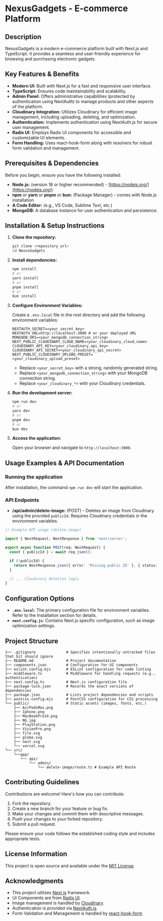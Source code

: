 # NexusGadgets - E-commerce Platform

## Description

NexusGadgets is a modern e-commerce platform built with Next.js and TypeScript. It provides a seamless and user-friendly experience for browsing and purchasing electronic gadgets.

## Key Features & Benefits

- **Modern UI:** Built with Next.js for a fast and responsive user interface.
- **TypeScript:** Ensures code maintainability and scalability.
- **Admin Panel:**  Offers administrative capabilities (protected by authentication using NextAuth) to manage products and other aspects of the platform.
- **Cloudinary Integration:** Utilizes Cloudinary for efficient image management, including uploading, deleting, and optimization.
- **Authentication:** Implements authentication using NextAuth.js for secure user management.
- **Radix UI:** Employs Radix UI components for accessible and customizable UI elements.
- **Form Handling:** Uses react-hook-form along with resolvers for robust form validation and management.

## Prerequisites & Dependencies

Before you begin, ensure you have the following installed:

- **Node.js:** (version 18 or higher recommended) - [https://nodejs.org/](https://nodejs.org/)
- **npm** or **yarn** or **pnpm** or **bun:** (Package Manager) - comes with Node.js installation
- **A Code Editor:** (e.g., VS Code, Sublime Text, etc.)
- **MongoDB:** A database instance for user authentication and persistence.

## Installation & Setup Instructions

1. **Clone the repository:**

   ```bash
   git clone <repository_url>
   cd NexusGadgets
   ```

2. **Install dependencies:**

   ```bash
   npm install
   # or
   yarn install
   # or
   pnpm install
   # or
   bun install
   ```

3. **Configure Environment Variables:**

   Create a `.env.local` file in the root directory and add the following environment variables:

   ```
   NEXTAUTH_SECRET=<your_secret_key>
   NEXTAUTH_URL=http://localhost:3000 # or your deployed URL
   MONGODB_URI=<your_mongodb_connection_string>
   NEXT_PUBLIC_CLOUDINARY_CLOUD_NAME=<your_cloudinary_cloud_name>
   CLOUDINARY_API_KEY=<your_cloudinary_api_key>
   CLOUDINARY_API_SECRET=<your_cloudinary_api_secret>
   NEXT_PUBLIC_CLOUDINARY_UPLOAD_PRESET=<your_cloudinary_upload_preset>
   ```

   *   Replace `<your_secret_key>` with a strong, randomly generated string.
   *   Replace `<your_mongodb_connection_string>` with your MongoDB connection string.
   *   Replace `<your_cloudinary_*>` with your Cloudinary credentials.

4. **Run the development server:**

   ```bash
   npm run dev
   # or
   yarn dev
   # or
   pnpm dev
   # or
   bun dev
   ```

5. **Access the application:**

   Open your browser and navigate to `http://localhost:3000`.

## Usage Examples & API Documentation

### Running the application
After installation, the command  `npm run dev` will start the application.

### API Endpoints

*   **/api/admin/delete-image:** (POST) - Deletes an image from Cloudinary using the provided `publicId`. Requires Cloudinary credentials in the environment variables.
```typescript
// Example API usage (delete-image)

import { NextRequest, NextResponse } from 'next/server';

export async function POST(req: NextRequest) {
  const { publicId } = await req.json();

  if (!publicId) {
    return NextResponse.json({ error: 'Missing public ID' }, { status: 400 });
  }

  // ... Cloudinary deletion logic
}
```
## Configuration Options

- **`.env.local`**:  The primary configuration file for environment variables. Refer to the Installation section for details.
- **`next.config.js`**: Contains Next.js specific configuration, such as image optimization settings.

## Project Structure

```
├── .gitignore              # Specifies intentionally untracked files that Git should ignore
├── README.md               # Project documentation
├── components.json         # Configuration for UI components
├── eslint.config.mjs       # ESLint configuration for code linting
├── middleware.ts           # Middleware for handling requests (e.g., authentication)
├── next.config.ts          # Next.js configuration file
├── package-lock.json       # Records the exact versions of dependencies
├── package.json            # Lists project dependencies and scripts
├── postcss.config.mjs      # PostCSS configuration for CSS processing
└── public/                 # Static assets (images, fonts, etc.)
    ├── AirPodsMax.png
    ├── Iphone.png
    ├── MacBookPro14.png
    ├── NG.jpg
    ├── PlayStation.png
    ├── VisionPro.png
    ├── file.svg
    ├── globe.svg
    ├── next.svg
    └── vercel.svg
└── src/
    └──app/
       └── api/
           └── admin/
               └── delete-image/route.ts # Example API Route

```

## Contributing Guidelines

Contributions are welcome!  Here's how you can contribute:

1.  Fork the repository.
2.  Create a new branch for your feature or bug fix.
3.  Make your changes and commit them with descriptive messages.
4.  Push your changes to your forked repository.
5.  Submit a pull request.

Please ensure your code follows the established coding style and includes appropriate tests.

## License Information

This project is open source and available under the [MIT License](LICENSE.txt).

## Acknowledgments

*   This project utilizes [Next.js](https://nextjs.org/) framework.
*   UI Components are from [Radix UI](https://www.radix-ui.com/).
*   Image management is handled by [Cloudinary](https://cloudinary.com/).
*   Authentication is provided via [NextAuth.js](https://next-auth.js.org/).
*   Form Validation and Management is handled by [react-hook-form](https://www.react-hook-form.com/)
